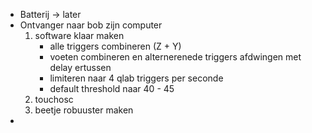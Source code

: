 - Batterij -> later
- Ontvanger naar bob zijn computer
    1. software klaar maken
        - alle triggers combineren (Z + Y)
        - voeten combineren en alternerenede triggers afdwingen met delay ertussen
        - limiteren naar 4 qlab triggers per seconde
        - default threshold naar 40 - 45
    2. touchosc
    3. beetje robuuster maken
-